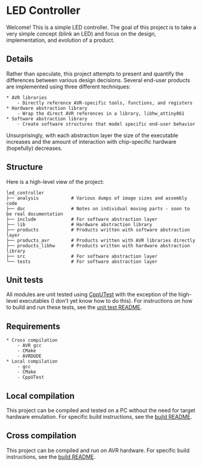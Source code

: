 # LED Controller
Welcome! This is a simple LED controller.
The goal of this project is to take a very simple concept (blink an LED) and focus on the design, implementation, and evolution of a product.


## Details
Rather than speculate, this project attempts to present and quantify the differences between various design decisions.
Several end-user products are implemented using three different techniques:

    * AVR libraries
        - Directly reference AVR-specific tools, functions, and registers
    * Hardware abstraction library
        - Wrap the direct AVR references in a library, libhw_attiny861
    * Software abstraction library
        - Create software structures that model specific end-user behavior

Unsurprisingly, with each abstraction layer the size of the executable increases and the amount of interaction with chip-specific hardware (hopefully) decreases.


## Structure
Here is a high-level view of the project:
```
led_controller
├── analysis            # Various dumps of image sizes and assembly code
├── doc                 # Notes on individual moving parts - soon to be real documentation
├── include             # For software abstraction layer
├── lib                 # Hardware abstraction library
├── products            # Products written with software abstraction layer
├── products_avr        # Products written with AVR libraries directly
├── products_libhw      # Products written with hardware abstraction library
├── src                 # For software abstraction layer
└── tests               # For software abstraction layer
```


## Unit tests
All modules are unit tested using [CppUTest](http://cpputest.github.io/) with the exception of the high-level executables (I don't yet know how to do this).
For instructions on how to build and run these tests, see the [unit test README](README_unit_tests.md).


## Requirements

    * Cross compilation
        - AVR gcc
        - CMake
        - AVRDUDE
    * Local compilation
        - gcc
        - CMake
        - CppUTest


## Local compilation
This project can be compiled and tested on a PC without the need for target hardware emulation.
For specific build instructions, see the [build README](README_build.md).


## Cross compilation
This project can be compiled and run on AVR hardware.
For specific build instructions, see the [build README](README_build.md).
